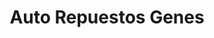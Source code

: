 ---
title: "Auto Repuestos Genes"
url: /ciudad-del-este/auto-repuestos-genes/
shop: Autowerkstatt
---